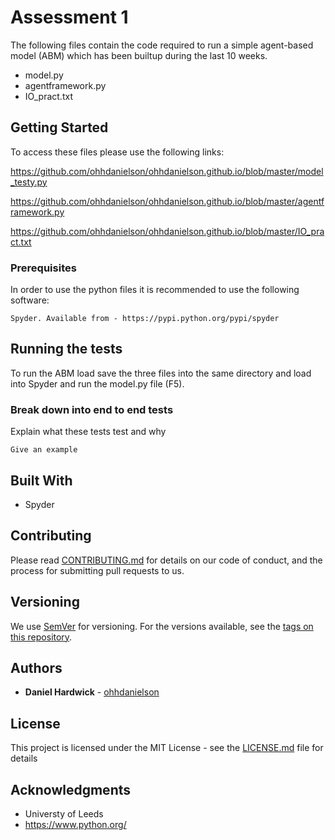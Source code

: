 # Assessment 1 

The following files contain the code required to run a simple agent-based model (ABM) which has been builtup during the last 10 weeks. 

* model.py
* agentframework.py
* IO_pract.txt

## Getting Started

To access these files please use the following links:

https://github.com/ohhdanielson/ohhdanielson.github.io/blob/master/model_testy.py

https://github.com/ohhdanielson/ohhdanielson.github.io/blob/master/agentframework.py

https://github.com/ohhdanielson/ohhdanielson.github.io/blob/master/IO_pract.txt

### Prerequisites

In order to use the python files it is recommended to use the following software:

```
Spyder. Available from - https://pypi.python.org/pypi/spyder
```


## Running the tests

To run the ABM load save the three files into the same directory and load into Spyder and run the model.py file (F5). 

### Break down into end to end tests

Explain what these tests test and why

```
Give an example
```


## Built With

* Spyder

## Contributing

Please read [CONTRIBUTING.md](https://gist.github.com/PurpleBooth/b24679402957c63ec426) for details on our code of conduct, and the process for submitting pull requests to us.

## Versioning

We use [SemVer](http://semver.org/) for versioning. For the versions available, see the [tags on this repository](https://github.com/your/project/tags). 

## Authors

* **Daniel Hardwick** - [ohhdanielson](https://github.com/ohhdanielson)


## License

This project is licensed under the MIT License - see the [LICENSE.md](LICENSE.md) file for details

## Acknowledgments

* Universty of Leeds
* https://www.python.org/

